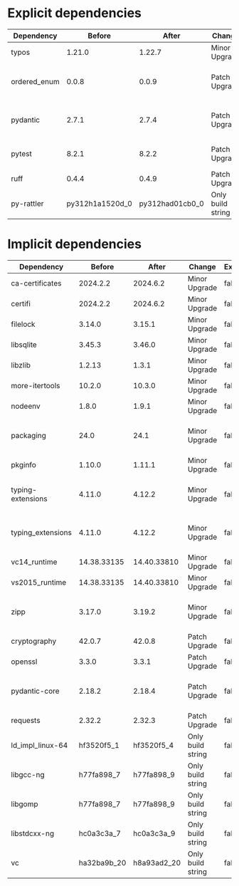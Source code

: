 # Explicit dependencies

|Dependency|Before|After|Change|Explicit|Package|Environments|
|-|-|-|-|-|-|-|
|typos|1.21.0|1.22.7|Minor Upgrade|true|conda|lint on *all platforms*|
|ordered_enum|0.0.8|0.0.9|Patch Upgrade|true|conda|{build, default, py312} on *all platforms*|
|pydantic|2.7.1|2.7.4|Patch Upgrade|true|conda|{build, default, py312} on *all platforms*|
|pytest|8.2.1|8.2.2|Patch Upgrade|true|conda|{default, py312} on *all platforms*|
|ruff|0.4.4|0.4.9|Patch Upgrade|true|conda|lint on *all platforms*|
|py-rattler|py312h1a1520d_0|py312had01cb0_0|Only build string|true|conda|{default, py312} on osx-arm64|

# Implicit dependencies

|Dependency|Before|After|Change|Explicit|Package|Environments|
|-|-|-|-|-|-|-|
|ca-certificates|2024.2.2|2024.6.2|Minor Upgrade|false|conda|*all*|
|certifi|2024.2.2|2024.6.2|Minor Upgrade|false|conda|build on *all platforms*|
|filelock|3.14.0|3.15.1|Minor Upgrade|false|conda|lint on *all platforms*|
|libsqlite|3.45.3|3.46.0|Minor Upgrade|false|conda|*all*|
|libzlib|1.2.13|1.3.1|Minor Upgrade|false|conda|*all*|
|more-itertools|10.2.0|10.3.0|Minor Upgrade|false|conda|build on *all platforms*|
|nodeenv|1.8.0|1.9.1|Minor Upgrade|false|conda|lint on *all platforms*|
|packaging|24.0|24.1|Minor Upgrade|false|conda|{build, default, py312} on *all platforms*|
|pkginfo|1.10.0|1.11.1|Minor Upgrade|false|conda|build on *all platforms*|
|typing-extensions|4.11.0|4.12.2|Minor Upgrade|false|conda|{build, default, py312} on *all platforms*|
|typing_extensions|4.11.0|4.12.2|Minor Upgrade|false|conda|{build, default, py312} on *all platforms*|
|vc14_runtime|14.38.33135|14.40.33810|Minor Upgrade|false|conda|*all envs* on win-64|
|vs2015_runtime|14.38.33135|14.40.33810|Minor Upgrade|false|conda|*all envs* on win-64|
|zipp|3.17.0|3.19.2|Minor Upgrade|false|conda|{build, default, py312} on *all platforms*|
|cryptography|42.0.7|42.0.8|Patch Upgrade|false|conda|build on linux-64|
|openssl|3.3.0|3.3.1|Patch Upgrade|false|conda|*all*|
|pydantic-core|2.18.2|2.18.4|Patch Upgrade|false|conda|{build, default, py312} on *all platforms*|
|requests|2.32.2|2.32.3|Patch Upgrade|false|conda|build on *all platforms*|
|ld_impl_linux-64|hf3520f5_1|hf3520f5_4|Only build string|false|conda|*all envs* on linux-64|
|libgcc-ng|h77fa898_7|h77fa898_9|Only build string|false|conda|*all envs* on linux-64|
|libgomp|h77fa898_7|h77fa898_9|Only build string|false|conda|*all envs* on linux-64|
|libstdcxx-ng|hc0a3c3a_7|hc0a3c3a_9|Only build string|false|conda|{build, lint} on linux-64|
|vc|ha32ba9b_20|h8a93ad2_20|Only build string|false|conda|*all envs* on win-64|

[^1]: **Bold** means explicit dependency.
[^2]: Dependency got downgraded.
